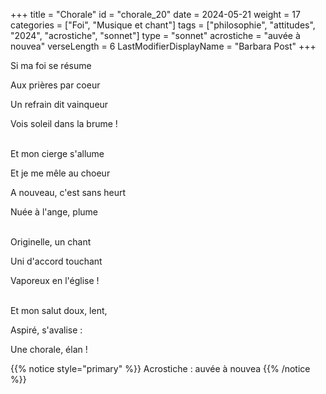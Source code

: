 +++
title = "Chorale"
id = "chorale_20"
date = 2024-05-21
weight = 17
categories = ["Foi", "Musique et chant"]
tags = ["philosophie", "attitudes", "2024", "acrostiche", "sonnet"]
type = "sonnet"
acrostiche = "auvée à nouvea"
verseLength = 6
LastModifierDisplayName = "Barbara Post"
+++

Si ma foi se résume

Aux prières par coeur

Un refrain dit vainqueur

Vois soleil dans la brume !

 \
Et mon cierge s'allume

Et je me mêle au choeur

A nouveau, c'est sans heurt

Nuée à l'ange, plume

 \
Originelle, un chant

Uni d'accord touchant

Vaporeux en l'église !

 \
Et mon salut doux, lent,

Aspiré, s'avalise :

Une chorale, élan !

{{% notice style="primary" %}}
Acrostiche : auvée à nouvea
{{% /notice %}}
